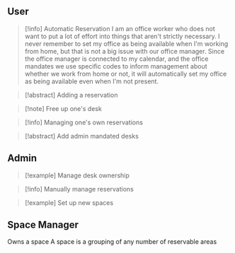 ## User 
>[!info] Automatic Reservation
>I am an office worker who does not want to put a lot of effort into things that aren't strictly necessary. I never remember to set my office as being available when I'm working from home, but that is not a big issue with our office manager. Since the office manager is connected to my calendar, and the office mandates we use specific codes to inform management about whether we work from home or not, it will automatically set my office as being available even when I'm not present.

>[!abstract] Adding a reservation
>

>[!note] Free up one's desk

>[!info] Managing one's own reservations

>[!abstract] Add admin mandated desks

## Admin
>[!example] Manage desk ownership

>[!info] Manually manage reservations

>[!example] Set up new spaces

## Space Manager
Owns a space
A space is a grouping of any number of reservable areas